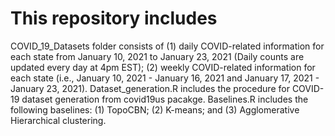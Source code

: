 # This repository includes
COVID_19_Datasets folder consists of (1) daily COVID-related information for each state from January 10, 2021 to January 23, 2021 (Daily counts are updated every day at 4pm EST); (2) weekly COVID-related information for each state (i.e., January 10, 2021 - January 16, 2021 and January 17, 2021 - January 23, 2021).
Dataset_generation.R includes the procedure for COVID-19 dataset generation from covid19us pacakge.
Baselines.R includes the following baselines: (1) TopoCBN; (2) K-means; and (3) Agglomerative Hierarchical clustering.
